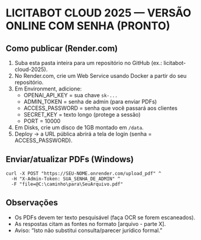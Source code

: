 # LICITABOT CLOUD 2025 — VERSÃO ONLINE COM SENHA (PRONTO)

## Como publicar (Render.com)
1. Suba esta pasta inteira para um repositório no GitHub (ex.: licitabot-cloud-2025).
2. No Render.com, crie um Web Service usando Docker a partir do seu repositório.
3. Em Environment, adicione:
   - OPENAI_API_KEY = sua chave `sk-...`
   - ADMIN_TOKEN = senha de admin (para enviar PDFs)
   - ACCESS_PASSWORD = senha que você passará aos clientes
   - SECRET_KEY = texto longo (protege a sessão)
   - PORT = 10000
4. Em Disks, crie um disco de 1GB montado em `/data`.
5. Deploy → a URL pública abrirá a tela de login (senha = ACCESS_PASSWORD).

## Enviar/atualizar PDFs (Windows)
```
curl -X POST "https://SEU-NOME.onrender.com/upload_pdf" ^
  -H "X-Admin-Token: SUA_SENHA_DE_ADMIN" ^
  -F "file=@C:\caminho\para\SeuArquivo.pdf"
```

## Observações
- Os PDFs devem ter texto pesquisável (faça OCR se forem escaneados).
- As respostas citam as fontes no formato [arquivo - parte X].
- Aviso: “Isto não substitui consulta/parecer jurídico formal.”
